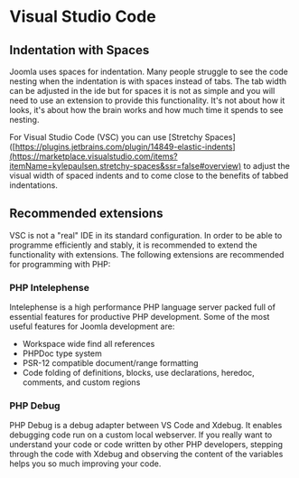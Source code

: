 Visual Studio Code
==================

## Indentation with Spaces
Joomla uses spaces for indentation. Many people struggle to see the code nesting when the indentation is with spaces instead of tabs. The tab width can be adjusted in the ide but for spaces it is not as simple and you will need to use an extension to provide this functionality. It's not about how it looks, it's about how the brain works and how much time it spends to see nesting.

For Visual Studio Code (VSC) you can use [Stretchy Spaces]([https://plugins.jetbrains.com/plugin/14849-elastic-indents](https://marketplace.visualstudio.com/items?itemName=kylepaulsen.stretchy-spaces&ssr=false#overview) to adjust the visual width of spaced indents and to come close to the benefits of tabbed indentations.

## Recommended extensions
VSC is not a "real" IDE in its standard configuration. In order to be able to programme efficiently and stably, it is recommended to extend the functionality with extensions. The following extensions are recommended for programming with PHP:

### PHP Intelephense
Intelephense is a high performance PHP language server packed full of essential features for productive PHP development. Some of the most useful features for Joomla development are:

- Workspace wide find all references
- PHPDoc type system
- PSR-12 compatible document/range formatting
- Code folding of definitions, blocks, use declarations, heredoc, comments, and custom regions

### PHP Debug
PHP Debug is a debug adapter between VS Code and Xdebug. It enables debugging code run on a custom local webserver.
If you really want to understand your code or code written by other PHP developers, stepping through the code with Xdebug and observing the content of the variables helps you so much improving your code.
